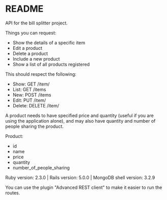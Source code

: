 # README

API for the bill splitter project.

Things you can request:
* Show the details of a specific item
* Edit a product
* Delete a product
* Include a new product
* Show a list of all products registered

This should respect the following:
* Show: GET /item/<id>
* List: GET /items
* New: POST /items
* Edit: PUT /item/<id>
* Delete: DELETE /item/<id>

A product needs to have specified price and quantity (useful if you are using the application alone), and may also have quantity and number of people sharing the product.

Product:
* id
* name
* price
* quantity
* number_of_people_sharing

Ruby version: 2.3.0 | Rails version: 5.0.0 | MongoDB shell version: 3.2.9

You can use the plugin "Advanced REST client" to make it easier to run the routes.
